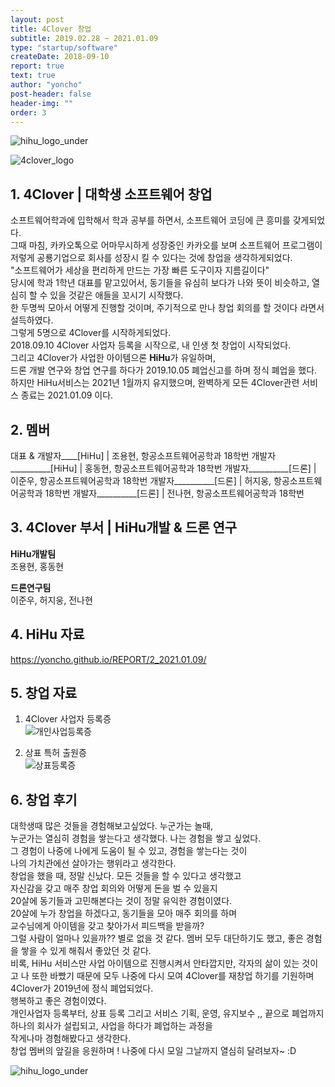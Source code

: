 ```yaml
---
layout: post
title: 4Clover 창업
subtitle: 2019.02.28 ~ 2021.01.09
type: "startup/software"
createDate: 2018-09-10
report: true
text: true
author: "yoncho"
post-header: false
header-img: ""
order: 3
---
```


![hihu_logo_under](https://user-images.githubusercontent.com/44021629/105250659-7a13da00-5bbd-11eb-992e-9b677b3a3f48.jpg)

![4clover_logo](https://user-images.githubusercontent.com/44021629/123761797-2096a080-d8fd-11eb-9331-f098a08ef9f3.jpg)


## 1. 4Clover | 대학생 소프트웨어 창업

소프트웨어학과에 입학해서 학과 공부를 하면서, 소프트웨어 코딩에 큰 흥미를 갖게되었다.  
그때 마침, 카카오톡으로 어마무시하게 성장중인 카카오를 보며 소프트웨어 프로그램이   
저렇게 공룡기업으로 회사를 성장시 킬 수 있다는 것에 창업을 생각하게되었다.  
"소프트웨어가 세상을 편리하게 만드는 가장 빠른 도구이자 지름길이다"   
당시에 학과 1학년 대표를 맡고있어서, 동기들을 유심히 보다가 나와 뜻이 비슷하고, 열심히 할 수 있을 것같은 애들을 꼬시기 시작했다.  
한 두명씩 모아서 어떻게 진행할 것이며, 주기적으로 만나 창업 회의를 할 것이다 라면서 설득하였다.  
그렇게 5명으로 4Clover를 시작하게되었다.  
2018.09.10 4Clover 사업자 등록을 시작으로, 내 인생 첫 창업이 시작되었다.  
그리고 4Clover가 사업한 아이템으론 **HiHu**가 유일하며,  
드론 개발 연구와 창업 연구를 하다가 2019.10.05 폐업신고를 하며 정식 폐업을 했다.  
하지만 HiHu서비스는 2021년 1월까지 유지했으며, 완벽하게 모든 4Clover관련 서비스 종료는 2021.01.09 이다.  

## 2. 멤버 

대표 & 개발자____[HiHu] | 조용현, 항공소프트웨어공학과 18학번
개발자__________[HiHu] | 홍동현, 항공소프트웨어공학과 18학번
개발자__________[드론] | 이준우, 항공소프트웨어공학과 18학번
개발자__________[드론] | 허지웅, 항공소프트웨어공학과 18학번
개발자__________[드론] | 전나현, 항공소프트웨어공학과 18학번

## 3. 4Clover 부서 | HiHu개발 & 드론 연구

**HiHu개발팀**  
조용현, 홍동현  

**드론연구팀**  
이준우, 허지웅, 전나현  

## 4. HiHu 자료

https://yoncho.github.io/REPORT/2_2021.01.09/

## 5.  창업 자료
  
1. 4Clover 사업자 등록증  
![개인사업등록증](https://user-images.githubusercontent.com/44021629/123762635-f72a4480-d8fd-11eb-9a09-55bde24fb873.jpg)  
  
2. 상표 특허 출원증  
![상표등록증](https://user-images.githubusercontent.com/44021629/123763009-538d6400-d8fe-11eb-8131-9a4bd7a4686e.png)  
   

## 6. 창업 후기
대학생때 많은 것들을 경험해보고싶었다. 누군가는 놀때,  
누군가는 열심히 경험을 쌓는다고 생각했다. 나는 경험을 쌓고 싶었다.  
그 경험이 나중에 나에게 도움이 될 수 있고, 경험을 쌓는다는 것이  
나의 가치관에선 살아가는 행위라고 생각한다.  
창업을 했을 때, 정말 신났다. 모든 것들을 할 수 있다고 생각했고  
자신감을 갖고  매주 창업 회의와 어떻게 돈을 벌 수 있을지  
20살에 동기들과 고민해본다는 것이 정말 유익한 경험이였다.   
20살에 누가 창업을 하겠다고, 동기들을 모아 매주 회의를 하며  
교수님에게 아이템을 갖고 찾아가서 피드백을 받을까?   
그럴 사람이 얼마나 있을까?? 별로 없을 것 같다. 멤버 모두 대단하기도 했고, 좋은 경험을 쌓을 수 있게 해줘서 좋았던 것 같다.  
비록, HiHu 서비스만 사업 아이템으로 진행시켜서 안타깝지만, 각자의 삶이 있는 것이고 나 또한 바빴기 때문에 
모두 나중에 다시 모여 4Clover를 재창업 하기를 기원하며    
4Clover가 2019년에 정식 폐업되었다.  
행복하고 좋은 경험이였다.  
개인사업자 등록부터, 상표 등록 그리고 서비스 기획, 운영, 유지보수 ,, 끝으로 폐업까지  
하나의 회사가 설립되고, 사업을 하다가 폐업하는 과정을   
작게나마 경험해봤다고 생각한다.  
창업 멤버의 앞길을 응원하며 ! 나중에 다시 모일 그날까지 열심히 달려보자~ :D  

![hihu_logo_under](https://user-images.githubusercontent.com/44021629/105250659-7a13da00-5bbd-11eb-992e-9b677b3a3f48.jpg)
